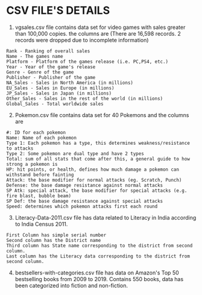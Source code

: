 # CSV FILE'S DETAILS

  1. vgsales.csv file contains data set for video games with sales greater than 100,000 copies. the columns are
  (There are 16,598 records. 2 records were dropped due to incomplete information)

    Rank - Ranking of overall sales
    Name - The games name
    Platform - Platform of the games release (i.e. PC,PS4, etc.)
    Year - Year of the game's release
    Genre - Genre of the game
    Publisher - Publisher of the game
    NA_Sales - Sales in North America (in millions)
    EU_Sales - Sales in Europe (in millions)
    JP_Sales - Sales in Japan (in millions)
    Other_Sales - Sales in the rest of the world (in millions)
    Global_Sales - Total worldwide sales

  2. Pokemon.csv file contains data set for 40 Pokemons and the columns are

    #: ID for each pokemon
    Name: Name of each pokemon
    Type 1: Each pokemon has a type, this determines weakness/resistance to attacks
    Type 2: Some pokemon are dual type and have 2 types
    Total: sum of all stats that come after this, a general guide to how strong a pokemon is
    HP: hit points, or health, defines how much damage a pokemon can withstand before fainting
    Attack: the base modifier for normal attacks (eg. Scratch, Punch)
    Defense: the base damage resistance against normal attacks
    SP Atk: special attack, the base modifier for special attacks (e.g. fire blast, bubble beam)
    SP Def: the base damage resistance against special attacks
    Speed: determines which pokemon attacks first each round

  3. Literacy-Data-2011.csv file has data related to Literacy in India according to India Census 2011.

    First Column has simple serial number
    Second column has the District name
    Third column has State name corresponding to the district from second column.
    Last column has the Literacy data corresponding to the district from second column.

  4. bestsellers-with-categories.csv file has data on Amazon's Top 50 bestselling books from 2009 to 2019. Contains 550 books, data has been categorized into fiction and non-fiction.
